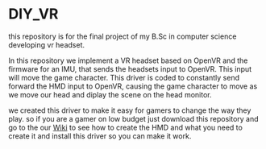 # DIY_VR
this repository is for the final project of my B.Sc in computer science developing vr headset.

In this repository we implement a VR headset based on OpenVR and the firmware for an IMU, that sends the headsets input to OpenVR.
This input will move the game character. This driver is coded to constantly send forward the HMD input to OpenVR,
causing the game character to move as we move our head and diplay the scene on the head monitor. 

we created this driver to make it easy for gamers to change the way they play. 
so if you are a gamer on low budget just download this repository and go to the our [Wiki](https://github.com/IdoGuzi/DIY_VR/wiki) to see how to create the HMD 
and what you need to create it and install this driver so you can make it work.

